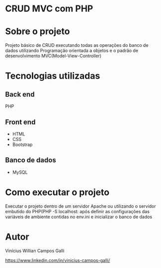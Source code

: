 # CRUD MVC com PHP

# Sobre o projeto



Projeto básico de CRUD executando todas as operações do banco de dados utilizando Programação orientada a objetos e o padrão de desenvolvimento MVC(Model-View-Controller)



# Tecnologias utilizadas
## Back end
PHP
## Front end
- HTML
- CSS
- Bootstrap
## Banco de dados
- MySQL
# Como executar o projeto
Executar o projeto dentro de um servidor Apache ou utilizando o servidor embutido do PHP(PHP -S localhost:<porta-desejada> após definir as configurações das variáveis de ambiente contidas no env.ini 
e inicializar o banco de dados



# Autor

Vinícius Willian Campos Galli

https://www.linkedin.com/in/vinicius-campos-galli/
